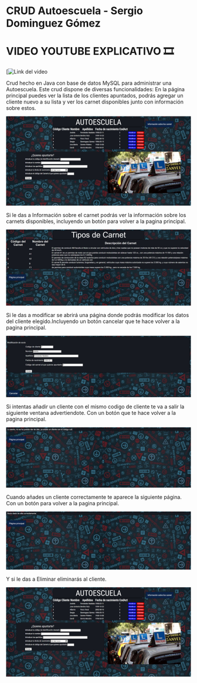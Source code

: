 # CRUD Autoescuela - Sergio Dominguez Gómez

# VIDEO YOUTUBE EXPLICATIVO :film_strip:
[![Link del video](https://youtu.be/KJmyOHkWw8U)

Crud hecho en Java con base de datos MySQL para administrar una Autoescuela. Este crud dispone de diversas funcionalidades: En la página principal puedes ver la lista de los clientes apuntados, podrás agregar un cliente nuevo a su lista y ver los carnet disponibles junto con información sobre estos.

<img src= "https://github.com/SergioDominguez15/CRUD/blob/e58a1cc42403aac1ff277cb8d2a36475d7db4953/Capturas%20Crud/Captura%201.jpg">

Si le das a Información sobre el carnet podrás ver la información sobre los carnets disponibles, incluyendo un botón para volver a la pagina principal.

<img src= "https://github.com/SergioDominguez15/CRUD/blob/d131787752cae8a4cbd1175575a394f0b9cf2b64/Capturas%20Crud/Captura%202.jpg">

Si le das a modificar se abrirá una página donde podrás modificar los datos del cliente elegido.Incluyendo un botón cancelar que te hace volver a la pagina principal.

<img src= "https://github.com/SergioDominguez15/CRUD/blob/e92832849b72619726241ca50f82729d7a4051e6/Capturas%20Crud/Captura%203.jpg">

Si intentas añadir un cliente con el mismo codigo de cliente te va a salir la siguiente ventana advertiendote.  Con un botón que te hace volver a la pagina principal.

<img src= "https://github.com/SergioDominguez15/CRUD/blob/2fd191df042bc6d565563585bcb819eb49758254/Capturas%20Crud/Captura%204.jpg">

Cuando añades un cliente correctamente te aparece la siguiente página. Con un botón para volver a la pagina principal.

<img src="https://github.com/SergioDominguez15/CRUD/blob/2fd191df042bc6d565563585bcb819eb49758254/Capturas%20Crud/Captura%205.jpg">


Y si le das a Eliminar eliminarás al cliente.

<img src="https://github.com/SergioDominguez15/CRUD/blob/e58a1cc42403aac1ff277cb8d2a36475d7db4953/Capturas%20Crud/Captura%201.jpg">
